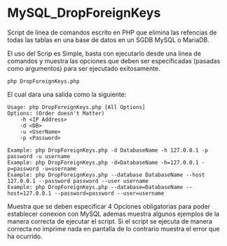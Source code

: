 # MySQL_DropForeignKeys
Script de linea de comandos escrito en PHP que elimina las refencias de todas las tablas en una base de datos en un SGDB MySQL o MariaDB.

El uso del Scrip es Simple, basta con ejecutarlo desde una linea de comandos y muestra las opciones que
deben ser especificadas (pasadas como argumentos) para ser ejecutado exitosamente.

```php DropForeignKeys.php ```

El cual dara una salida como la siguiente:

```
Usage: php DropForeignKeys.php [All Options]
Options: (Order doesn't Matter)
	-h <IP Address>
	-d <DB>
	-u <UserName>
	-p <Password>

Example: php DropForeignKeys.php -d DatabaseName -h 127.0.0.1 -p password -u username
Example: php DropForeignKeys.php -d=DatabaseName -h=127.0.0.1 -p=password -u=username
Example: php DropForeignKeys.php --database DatabaseName --host 127.0.0.1 --password password --user username
Example: php DropForeignKeys.php --database=DatabaseName --host=127.0.0.1 --password=password --user=username
```

Muestra que se deben especificar 4 Opciones obligatorias para poder establecer conexion con MySQL ademas 
muestra algunos ejemplos de la manera correcta de ejecutar el script. Si el script se ejecuta de manera 
correcta no imprime nada en pantalla de lo contrario muestra el error que ha ocurrido.
